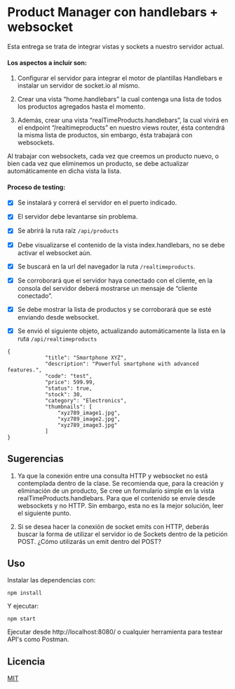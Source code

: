 # Product Manager con handlebars + websocket

Esta entrega se trata de integrar vistas y sockets a nuestro servidor actual.

#### Los aspectos a incluir son:

1. Configurar el servidor para integrar el motor de plantillas Handlebars e instalar un servidor de socket.io al mismo.

2. Crear una vista “home.handlebars” la cual contenga una lista de todos los productos agregados hasta el momento.

3. Además, crear una vista “realTimeProducts.handlebars”, la cual vivirá en el endpoint “/realtimeproducts” en nuestro views router, ésta contendrá la misma lista de productos, sin embargo, ésta trabajará con websockets.

Al trabajar con websockets, cada vez que creemos un producto nuevo, o bien cada vez que eliminemos un producto, se debe actualizar automáticamente en dicha vista la lista.


#### Proceso de testing:

- [x] Se instalará y correrá el servidor en el puerto indicado.

- [x] El servidor debe levantarse sin problema.

- [x] Se abrirá la ruta raíz `/api/products`

- [x] Debe visualizarse el contenido de la vista index.handlebars, no se debe activar el websocket aún.

- [x] Se buscará en la url del navegador la ruta `/realtimeproducts`.

- [x] Se corroborará que el servidor haya conectado con el cliente, en la consola del servidor deberá mostrarse un mensaje de “cliente conectado”.

- [x] Se debe mostrar la lista de productos y se corroborará que se esté enviando desde websocket.

- [x] Se envió el siguiente objeto, actualizando automáticamente la lista en la ruta `/api/realtimeproducts`

```
{
            "title": "Smartphone XYZ",
            "description": "Powerful smartphone with advanced features.",
            "code": "test",
            "price": 599.99,
            "status": true,
            "stock": 30,
            "category": "Electronics",
            "thumbnails": [
                "xyz789_image1.jpg",
                "xyz789_image2.jpg",
                "xyz789_image3.jpg"
            ]
}
```
## Sugerencias

1. Ya que la conexión entre una consulta HTTP y websocket no está contemplada dentro de la clase. Se recomienda que, para la creación y eliminación de un producto, Se cree un formulario simple en la vista  realTimeProducts.handlebars. Para que el contenido se envíe desde websockets y no HTTP. Sin embargo, esta no es la mejor solución, leer el siguiente punto.

2. Si se desea hacer la conexión de socket emits con HTTP, deberás buscar la forma de utilizar el servidor io de Sockets dentro de la petición POST. ¿Cómo utilizarás un emit dentro del POST?

## Uso
Instalar las dependencias con:
```
npm install
```
Y ejecutar:
```
npm start
```

Ejecutar desde http://localhost:8080/ o cualquier herramienta para testear API's como Postman.

## Licencia

[MIT](https://choosealicense.com/licenses/mit/)
